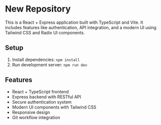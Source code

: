
# New Repository

This is a React + Express application built with TypeScript and Vite. It includes features like authentication, API integration, and a modern UI using Tailwind CSS and Radix UI components.

## Setup
1. Install dependencies: `npm install`
2. Run development server: `npm run dev`

## Features
- React + TypeScript frontend
- Express backend with RESTful API
- Secure authentication system
- Modern UI components with Tailwind CSS
- Responsive design
- Git workflow integration
